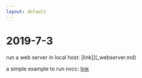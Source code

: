 ```yaml
---
layout: default
---
```


<h1> 2019-7-3</h1>
run a web server in local host: [link]](_webserver.md)

a simple example to run nvcc: [link](nvcc.md)